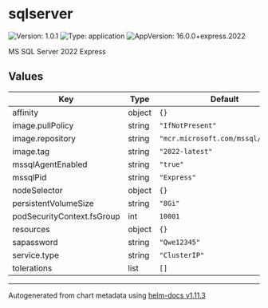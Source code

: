 # sqlserver

![Version: 1.0.1](https://img.shields.io/badge/Version-1.0.1-informational?style=flat-square) ![Type: application](https://img.shields.io/badge/Type-application-informational?style=flat-square) ![AppVersion: 16.0.0+express.2022](https://img.shields.io/badge/AppVersion-16.0.0+express.2022-informational?style=flat-square)

MS SQL Server 2022 Express

## Values

| Key | Type | Default | Description |
|-----|------|---------|-------------|
| affinity | object | `{}` |  |
| image.pullPolicy | string | `"IfNotPresent"` |  |
| image.repository | string | `"mcr.microsoft.com/mssql/server"` |  |
| image.tag | string | `"2022-latest"` |  |
| mssqlAgentEnabled | string | `"true"` |  |
| mssqlPid | string | `"Express"` |  |
| nodeSelector | object | `{}` |  |
| persistentVolumeSize | string | `"8Gi"` |  |
| podSecurityContext.fsGroup | int | `10001` |  |
| resources | object | `{}` |  |
| sapassword | string | `"Qwe12345"` |  |
| service.type | string | `"ClusterIP"` |  |
| tolerations | list | `[]` |  |

----------------------------------------------
Autogenerated from chart metadata using [helm-docs v1.11.3](https://github.com/norwoodj/helm-docs/releases/v1.11.3)

